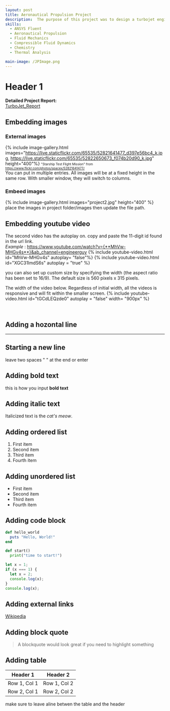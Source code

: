 ```yaml
---
layout: post
title: Aeronautical Propulsion Project
description:  The purpose of this project was to design a turbojet engine with the capabilities of producing 75lb of thrust. The engine was designed for sea-level operations on a lab table. The outlet speed of the engine was required to be Mach 1.5, and the fuel used was methane. The project required detailed calculations for the inlet flow conditions, with respect to the geometry of the diffuser. The flow conditions were then applied to a 2-stage compressor, and the flow conditions were then found for all substages of the compressor. The same process was done for the turbine as well. The combustion section was done in ANSYS Fluent CFD. The outlet conditions of the combustor were found by using the surface integral in ANSYS, which enables the turbine calculations. Finally, the outlet was designed as a converging-diverging nozzle, the flow conditions were analytically calculated, and then confirmed in ANSYS fluent as well. 
skills: 
  - ANSYS Fluent
  - Aeronautical Propulsion
  - Fluid Mechanics
  - Compressible Fluid Dynamics
  - Chemistry
  - Thermal Analysis

main-image: /JPImage.png
---
```


# Header 1

**Detailed Project Report:**  
[TurboJet_Report](https://drive.google.com/file/d/1cFEnBFqpZG8d3XzBDLItg33COHCtCQBF/view)


## Embedding images 
### External images
{% include image-gallery.html images="https://live.staticflickr.com/65535/52821641477_d397e56bc4_k.jpg, https://live.staticflickr.com/65535/52822650673_f074b20d90_k.jpg" height="400"%}
<span style="font-size: 10px">"Starship Test Flight Mission" from https://www.flickr.com/photos/spacex/52821641477/</span>  
You can put in multiple entries. All images will be at a fixed height in the same row. With smaller window, they will switch to columns.  

### Embeed images
{% include image-gallery.html images="project2.jpg" height="400" %} 
place the images in project folder/images then update the file path.   


## Embedding youtube video
The second video has the autoplay on. copy and paste the 11-digit id found in the url link. <br>
*Example* : https://www.youtube.com/watch?v={**MhVw-MHGv4s**}&ab_channel=engineerguy
{% include youtube-video.html id="MhVw-MHGv4s" autoplay= "false"%}
{% include youtube-video.html id="XGC31lmdS6s" autoplay = "true" %}

you can also set up custom size by specifying the width (the aspect ratio has been set to 16/9). The default size is 560 pixels x 315 pixels.  

The width of the video below. Regardless of initial width, all the videos is responsive and will fit within the smaller screen.
{% include youtube-video.html id="tGCdLEQzde0" autoplay = "false" width= "900px" %}  

<br>

## Adding a hozontal line
---

## Starting a new line
leave two spaces "  " at the end or enter <br>

## Adding bold text
this is how you input **bold text**

## Adding italic text
Italicized text is the *cat's meow*.

## Adding ordered list
1. First item
2. Second item
3. Third item
4. Fourth item

## Adding unordered list
- First item
- Second item
- Third item
- Fourth item

## Adding code block
```ruby
def hello_world
  puts "Hello, World!"
end
```

```python
def start()
  print("time to start!")
```

```javascript
let x = 1;
if (x === 1) {
  let x = 2;
  console.log(x);
}
console.log(x);

```

## Adding external links
[Wikipedia](https://en.wikipedia.org)


## Adding block quote
> A blockquote would look great if you need to highlight something


## Adding table 

| Header 1 | Header 2 |
|----------|----------|
| Row 1, Col 1 | Row 1, Col 2 |
| Row 2, Col 1 | Row 2, Col 2 |

make sure to leave aline betwen the table and the header


